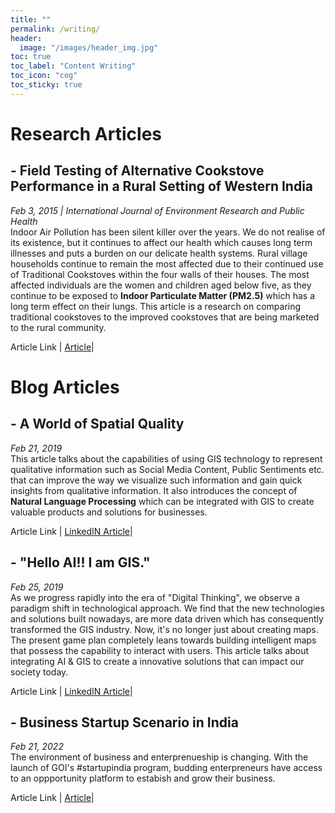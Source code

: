 ```yaml
---
title: ""
permalink: /writing/
header:
  image: "/images/header_img.jpg"
toc: true
toc_label: "Content Writing"
toc_icon: "cog"
toc_sticky: true
---
```

# Research Articles 
## - **Field Testing of Alternative Cookstove Performance in a Rural Setting of Western India** 
*Feb 3, 2015 | International Journal of Environment Research and Public Health* <br>
Indoor Air Pollution has been silent killer over the years. We do not realise of its existence, but it continues to affect our health which causes long term illnesses and puts a burden on our delicate health systems. Rural village households continue to remain the most affected due to their continued use of Traditional Cookstoves within the four walls of their houses. The most affected individuals are the women and children aged below five, as they continue to be exposed to **Indoor Particulate Matter (PM2.5)** which has a long term effect on their lungs. This article is a research on comparing traditional cookstoves to the improved cookstoves that are being marketed to the rural community.<br> 

 Article Link | [Article](https://pubmed.ncbi.nlm.nih.gov/25654775/)|
 
 
 
 
# Blog Articles 
## - **A World of Spatial Quality** 
*Feb 21, 2019* <br>
This article talks about the capabilities of using GIS technology to represent qualitative information such as Social Media Content, Public Sentiments etc. that can improve the way we visualize such information and gain quick insights from qualitative information. It also introduces the concept of **Natural Language Processing** which can be integrated with GIS to create valuable products and solutions for businesses.<br>

Article Link | [LinkedIN Article](https://www.linkedin.com/pulse/world-spatial-quality-veena-muralidharan/)|  


 
## - **"Hello AI!! I am GIS."**
*Feb 25, 2019* <br>
As we progress rapidly into the era of "Digital Thinking", we observe a paradigm shift in technological approach. We find that the new technologies and solutions built nowadays, are more data driven which has consequently transformed the GIS industry. Now, it's no longer just about creating maps. The present game plan completely leans towards building intelligent maps that possess the capability to interact with users. This article talks about integrating AI & GIS to create a innovative solutions that can impact our society today.<br>

Article Link | [LinkedIN Article](https://www.linkedin.com/pulse/hello-ai-i-am-gis-veena-muralidharan/)| 

## - **Business Startup Scenario in India**
*Feb 21, 2022* <br>
The environment of business and enterprenueship is changing. With the launch of GOI's #startupindia program, budding enterpreneurs have access to an oppportunity platform to estabish and grow their business.<br>

Article Link | [Article](https://github.com/veena1486/veena1486.github.io/blob/9b1d04ac6b41184283a2af0b463a5c4272ccc5fd/_posts/2022-02-21-startup.md)| 

